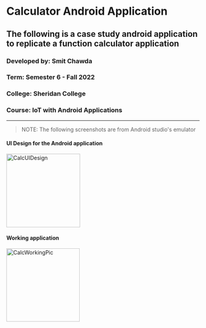 # Calculator Android Application
## The following is a case study android application to replicate a function calculator application


### Developed by: Smit Chawda
### Term: Semester 6 - Fall 2022
### College: Sheridan College
### Course: IoT with Android Applications


----------------------------------------------------------------------------------------------


> NOTE: The following screenshots are from 
Android studio's emulator

#### UI Design for the Android application
<img width="192" alt="CalcUIDesign" src="https://user-images.githubusercontent.com/59838606/193873755-f6a49362-6d2d-4b0c-98d4-3e2d9565906a.png">

#### Working application 
<img width="191" alt="CalcWorkingPic" src="https://user-images.githubusercontent.com/59838606/194064057-f3b9f25b-fcf2-4cab-a7bd-878dd0a129c3.png">
